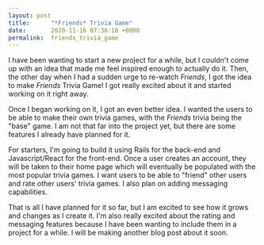 ```yaml
---
layout: post
title:      "*Friends* Trivia Game"
date:       2020-11-16 07:38:18 +0000
permalink:  friends_trivia_game
---
```


I have been wanting to start a new project for a while, but I couldn't come up with an idea that made me feel inspired enough to actually do it. Then, the other day when I had a sudden urge to re-watch *Friends*, I got the idea to make *Friends* Trivia Game! I got really excited about it and started working on it right away. 

Once I began working on it, I got an even better idea. I wanted the users to be able to make their own trivia games, with the *Friends* trivia being the "base" game. I am not that far into the project yet, but there are some features I already have planned for it. 

For starters, I'm going to build it using Rails for the back-end and Javascript/React for the front-end. Once a user creates an account, they will be taken to their home page which will eventually be populated with the most popular trivia games. I want users to be able to "friend" other users and rate other users' trivia games. I also plan on adding messaging capabilities.

That is all I have planned for it so far, but I am excited to see how it grows and changes as I create it. I'm also really excited about the rating and messaging features because I have been wanting to include them in a project for a while. I will be making another blog post about it soon.

